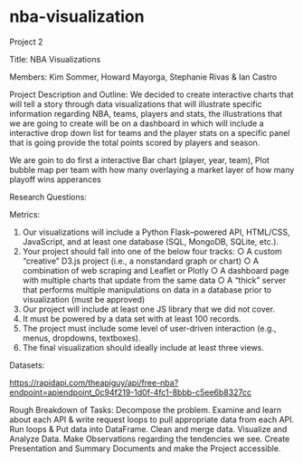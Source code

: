 # nba-visualization
Project 2

Title: NBA Visualizations

Members: Kim Sommer, Howard Mayorga, Stephanie Rivas & Ian Castro 

Project Description and Outline: We decided to create interactive charts that will tell a story through data visualizations that will illustrate specific information regarding NBA, teams, players and stats, the illustrations that we are going to create will be on a dashboard in which will include a  interactive drop down list for teams and the player stats on a specific panel that is going provide the total points scored by players and season.

We are goin to do first a interactive Bar chart (player, year, team), Plot bubble map per team with how many overlaying a market layer of how many playoff wins apperances


Research Questions: 

Metrics: 
1. Our visualizations will include a Python Flask–powered API, HTML/CSS, JavaScript, and at least one database (SQL, MongoDB, SQLite, etc.). 
2. Your project should fall into one of the below four tracks: ○ A custom “creative” D3.js project (i.e., a nonstandard graph or chart) ○ A combination of web scraping and Leaflet or Plotly ○ A dashboard page with multiple charts that update from the same data ○ A “thick” server that performs multiple manipulations on data in a database prior to visualization (must be approved) 
3. Our project will include at least one JS library that we did not cover. 
4. It must be powered by a data set with at least 100 records. 
5. The project must include some level of user-driven interaction (e.g., menus, dropdowns, textboxes). 
6. The final visualization should ideally include at least three views. 

Datasets:

https://rapidapi.com/theapiguy/api/free-nba?endpoint=apiendpoint_0c94f219-1d0f-4fc1-8bbb-c5ee6b8327cc


Rough Breakdown of Tasks:
Decompose the problem.
Examine and learn about each API & write request loops to pull appropriate data from each API.
Run loops & Put data into DataFrame.
Clean and merge  data.
Visualize and Analyze Data.
Make Observations regarding the tendencies we see.
Create Presentation and Summary Documents and make the Project accessible.
